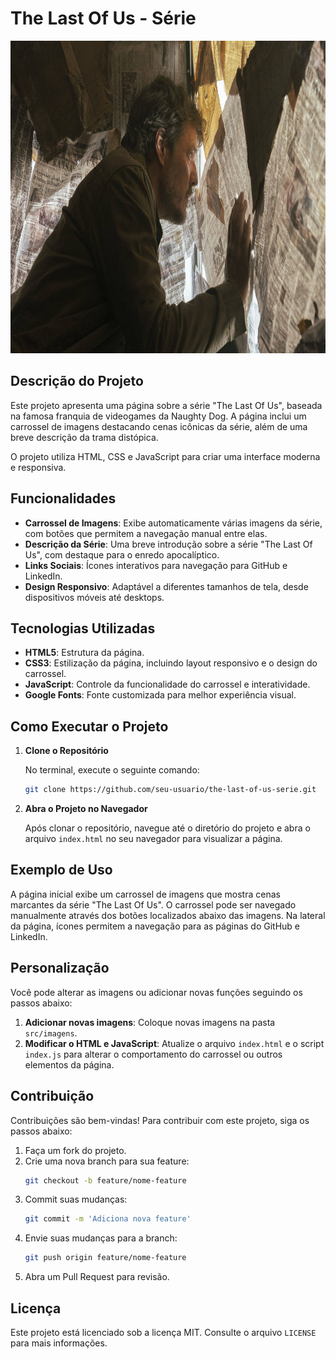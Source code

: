 # The Last Of Us - Série

<div align="center">
  <img src="./src/imagens/tlou-3.jpg" alt="The Last Of Us - Imagem" width="800" height="500"/>
</div>

## Descrição do Projeto

Este projeto apresenta uma página sobre a série "The Last Of Us", baseada na famosa franquia de videogames da Naughty Dog. A página inclui um carrossel de imagens destacando cenas icônicas da série, além de uma breve descrição da trama distópica.

O projeto utiliza HTML, CSS e JavaScript para criar uma interface moderna e responsiva.

## Funcionalidades

- **Carrossel de Imagens**: Exibe automaticamente várias imagens da série, com botões que permitem a navegação manual entre elas.
- **Descrição da Série**: Uma breve introdução sobre a série "The Last Of Us", com destaque para o enredo apocalíptico.
- **Links Sociais**: Ícones interativos para navegação para GitHub e LinkedIn.
- **Design Responsivo**: Adaptável a diferentes tamanhos de tela, desde dispositivos móveis até desktops.

## Tecnologias Utilizadas

- **HTML5**: Estrutura da página.
- **CSS3**: Estilização da página, incluindo layout responsivo e o design do carrossel.
- **JavaScript**: Controle da funcionalidade do carrossel e interatividade.
- **Google Fonts**: Fonte customizada para melhor experiência visual.

## Como Executar o Projeto

1. **Clone o Repositório**

   No terminal, execute o seguinte comando:

   ```bash
   git clone https://github.com/seu-usuario/the-last-of-us-serie.git
   ```

2. **Abra o Projeto no Navegador**

   Após clonar o repositório, navegue até o diretório do projeto e abra o arquivo `index.html` no seu navegador para visualizar a página.

## Exemplo de Uso

A página inicial exibe um carrossel de imagens que mostra cenas marcantes da série "The Last Of Us". O carrossel pode ser navegado manualmente através dos botões localizados abaixo das imagens. Na lateral da página, ícones permitem a navegação para as páginas do GitHub e LinkedIn.

## Personalização

Você pode alterar as imagens ou adicionar novas funções seguindo os passos abaixo:

1. **Adicionar novas imagens**: Coloque novas imagens na pasta `src/imagens`.
2. **Modificar o HTML e JavaScript**: Atualize o arquivo `index.html` e o script `index.js` para alterar o comportamento do carrossel ou outros elementos da página.

## Contribuição

Contribuições são bem-vindas! Para contribuir com este projeto, siga os passos abaixo:

1. Faça um fork do projeto.
2. Crie uma nova branch para sua feature:
   ```bash
   git checkout -b feature/nome-feature
   ```
3. Commit suas mudanças:
   ```bash
   git commit -m 'Adiciona nova feature'
   ```
4. Envie suas mudanças para a branch:
   ```bash
   git push origin feature/nome-feature
   ```
5. Abra um Pull Request para revisão.

## Licença

Este projeto está licenciado sob a licença MIT. Consulte o arquivo `LICENSE` para mais informações.
